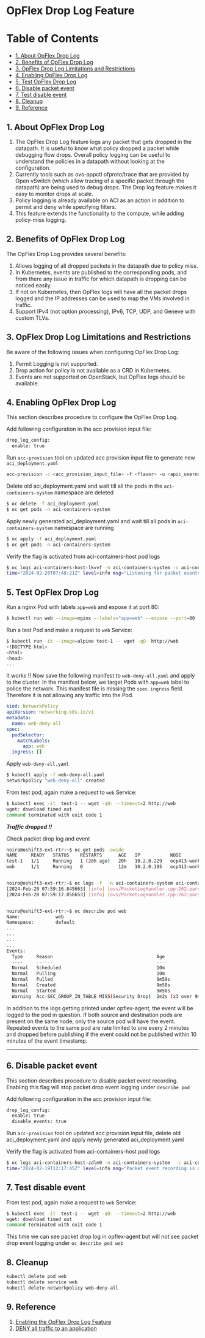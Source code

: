 # OpFlex Drop Log Feature

# Table of Contents

- [1. About OpFlex Drop Log](#1-about-opflex-drop-log)
- [2. Benefits of OpFlex Drop Log](#2-benefits-of-opflex-drop-log)
- [3. OpFlex Drop Log Limitations and Restrictions](#3-opflex-drop-log-limitations-and-restrictions)
- [4. Enabling OpFlex Drop Log](#4-enabling-opflex-drop-log)
- [5. Test OpFlex Drop Log](#5-test-opflex-drop-log)
- [6. Disable packet event](#6-disable-packet-event)
- [7. Test disable event](#7-test-disable-event)
- [8. Cleanup](#8-cleanup)
- [9. Reference](#9-reference)


## 1. About OpFlex Drop Log

1. The OpFlex Drop Log feature logs any packet that gets dropped in the datapath. It is useful to know what policy dropped a packet while debugging flow drops. Overall policy logging can be useful to understand the policies in a datapath without looking at the configuration.
2. Currently tools such as ovs-appctl ofproto/trace that are provided by Open vSwitch (which allow tracing of a specific packet through the datapath) are being used to debug drops. The Drop log feature makes it easy to monitor drops at scale.
3. Policy logging is already available on ACI as an action in addition to permit and deny while specifying filters.
4. This feature extends the functionality to the compute, while adding policy-miss logging.


## 2. Benefits of OpFlex Drop Log

The OpFlex Drop Log provides several benefits:
1. Allows logging of all dropped packets in the datapath due to policy miss.
2. In Kubernetes, events are published to the corresponding pods, and from there any issue in traffic for which datapath is dropping can be noticed easily.
3. If not on Kubernetes, then OpFlex logs will have all the packet drops logged and the IP addresses can be used to map the VMs involved in traffic.
4. Support IPv4 (not option processing), IPv6, TCP, UDP, and Geneve with custom TLVs.


## 3. OpFlex Drop Log Limitations and Restrictions

Be aware of the following issues when configuring OpFlex Drop Log:
1. Permit Logging is not supported.
2. Drop action for policy is not available as a CRD in Kubernetes.
3. Events are not supported on OpenStack, but OpFlex logs should be available.


## 4. Enabling OpFlex Drop Log

This section describes procedure to configure the OpFlex Drop Log.

Add following configuration in the acc provision input file:
```sh
drop_log_config:
  enable: true
```

Run `acc-provision` tool on updated acc provision input file to generate new `aci_deployment.yaml`

```sh
acc-provision -c <acc_provision_input_file> -f <flavor> -u <apic_username> -p <apic_password> -o aci_deployment.yaml
```

Delete old aci_deployment.yaml and wait till all the pods in the `aci-containers-system` namespace are deleted
```sh
$ oc delete -f aci_deployment.yaml
$ oc get pods -n aci-containers-system
```

Apply newly generated aci_deployment.yaml and wait till all pods in `aci-containers-system` namespace are running
```sh
$ oc apply -f aci_deployment.yaml
$ oc get pods -n aci-containers-system
```

Verify the flag is activated from aci-containers-host pod logs
```sh
$ oc logs aci-containers-host-lkvvf -n aci-containers-system -c aci-containers-host | grep 'packet event'
time="2024-02-20T07:48:21Z" level=info msg="Listening for packet events on unix socket /usr/local/var/run/aci-containers-packet-event-notification.sock"
```


## 5. Test OpFlex Drop Log

Run a nginx Pod with labels `app=web`  and expose it at port 80:
```sh
$ kubectl run web --image=nginx --labels="app=web" --expose --port=80
```

Run a test Pod and make a request to `web` Service:
```sh
$ kubectl run -it --image=alpine test-1 -- wget -qO- http://web
<!DOCTYPE html>
<html>
<head>
...
```

It works !! Now save the following manifest to `web-deny-all.yaml` and apply to the cluster. In the manifest below, we target Pods with `app=web` label to police the network. This manifest file is missing the `spec.ingress` field. Therefore it is not allowing any traffic into the Pod.

```yaml
kind: NetworkPolicy
apiVersion: networking.k8s.io/v1
metadata:
  name: web-deny-all
spec:
  podSelector:
    matchLabels:
      app: web
  ingress: []
```

Apply `web-deny-all.yaml`
```sh
$ kubectl apply -f web-deny-all.yaml
networkpolicy "web-deny-all" created
```

From test pod, again make a request to `web` Service:
```sh
$ kubectl exec -it  test-1 -- wget -qO- --timeout=2 http://web
wget: download timed out
command terminated with exit code 1
```

***Traffic dropped !!***


Check packet drop log and event
```sh
noiro@oshift3-ext-rtr:~$ oc get pods -owide
NAME     READY   STATUS    RESTARTS      AGE   IP           NODE             NOMINATED NODE   READINESS GATES
test-1   1/1     Running   1 (20h ago)   20h   10.2.0.229   ocp413-worker2   <none>           <none>
web      1/1     Running   0             12m   10.2.0.195   ocp413-worker1   <none>           <none>


noiro@oshift3-ext-rtr:~$ oc logs -f  -n aci-containers-system aci-containers-host-wl9ml -c opflex-agent | grep '10.2.0.195\|10.2.0.229'
[2024-Feb-20 07:59:16.845663] [info] [ovs/PacketLogHandler.cpp:262:parseLog] Acc-SEC_GROUP_IN_TABLE MISS  SMAC=00:22:bd:f8:19:ff DMAC=0a:58:0a:02:00:c3 ETYP=IPv4 SRC=10.2.0.229 DST=10.2.0.195 LEN=60 DSCP=0 TTL=62 ID=58352 FLAGS=2 FRAG=0 PROTO=TCP SPT=42934 DPT=80 SEQ=2794802783 ACK=0 LEN=10 WINDOWS=62020 SYN  URGP=0
[2024-Feb-20 07:59:17.856653] [info] [ovs/PacketLogHandler.cpp:262:parseLog] Acc-SEC_GROUP_IN_TABLE MISS  SMAC=00:22:bd:f8:19:ff DMAC=0a:58:0a:02:00:c3 ETYP=IPv4 SRC=10.2.0.229 DST=10.2.0.195 LEN=60 DSCP=0 TTL=62 ID=58353 FLAGS=2 FRAG=0 PROTO=TCP SPT=42934 DPT=80 SEQ=2794802783 ACK=0 LEN=10 WINDOWS=62020 SYN  URGP=0


noiro@oshift3-ext-rtr:~$ oc describe pod web
Name:             web
Namespace:        default
...
...
...
...
Events:
  Type     Reason                                      Age                  From                 Message
  ----     ------                                      ----                 ----                 -------
  Normal   Scheduled                                   10m                  default-scheduler    Successfully assigned default/web to ocp413-worker1
  Normal   Pulling                                     10m                  kubelet              Pulling image "nginx"
  Normal   Pulled                                      9m59s                kubelet              Successfully pulled image "nginx" in 1.60875126s (1.608763117s including waiting)
  Normal   Created                                     9m58s                kubelet              Created container web
  Normal   Started                                     9m58s                kubelet              Started container web
  Warning  Acc-SEC_GROUP_IN_TABLE MISS(Security Drop)  2m2s (x3 over 9m3s)  aci-containers-host  IPv4 packet from 10.2.0.229 to default/web was dropped
  ```

In addition to the logs getting printed under opflex-agent, the event will be logged to the pod in question. If both source and destination pods are present on the same node, only the source pod will have the event. Repeated events to the same pod are rate limited to one every 2 minutes and dropped before publishing if the event could not be published within 10 minutes of the event timestamp.

---

## 6. Disable packet event

This section describes procedure to disable packet event recording. Enabling this flag will stop packet drop event logging under `describe pod`

Add following configuration in the acc provision input file:
```sh
drop_log_config:
  enable: true
  disable_events: true
```

Run `acc-provision` tool on updated acc provision input file, delete old aci_deployment.yaml and apply newly generated aci_deployment.yaml

Verify the flag is activated from aci-containers-host pod logs
```sh
$ oc logs aci-containers-host-zdlm9 -n aci-containers-system  -c aci-containers-host | grep 'Packet event'
time="2024-02-19T12:17:45Z" level=info msg="Packet event recording is disabled"
```

## 7. Test disable event

From test pod, again make a request to `web` Service:
```sh
$ kubectl exec -it  test-1 -- wget -qO- --timeout=2 http://web
wget: download timed out
command terminated with exit code 1
```

This time we can see packet drop log in opflex-agent but will not see packet drop event logging under `oc describe pod web`


## 8. Cleanup

```sh
kubectl delete pod web
kubectl delete service web
kubectl delete networkpolicy web-deny-all
```

## 9. Reference

1. [Enabling the OpFlex Drop Log Feature](https://www.cisco.com/c/en/us/td/docs/switches/datacenter/aci/apic/sw/use-case/enabling-the-opflex-drop-log-feature.html#Cisco_Reference.dita_f9b8d10f-3db3-4d7b-a2ef-68343d406748)
2. [DENY all traffic to an application](https://github.com/ahmetb/kubernetes-network-policy-recipes/blob/master/01-deny-all-traffic-to-an-application.md)
